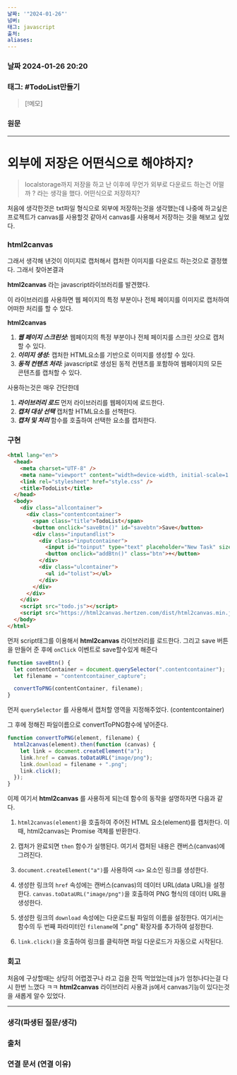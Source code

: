 ```yaml
---
날짜: '"2024-01-26"'
넘버: 
태그: javascript
출처: 
aliases:
---
```

### 날짜  2024-01-26 20:20

### 태그: #TodoList만들기 

>[!메모]
>

### 원문
---

# 외부에 저장은 어떤식으로 해야하지?


> localstorage까지 저장을 하고 난 이후에 무언가 외부로 다운로드 하는건 어떨까 ? 라는 생각을 했다. 어떤식으로 저장하지?

처음에 생각한것은 txt파일 형식으로 외부에 저장하는것을 생각했는데 나중에 하고싶은 프로젝트가 canvas를 사용할것 같아서 canvas를 사용해서 저장하는 것을 해보고 싶었다.


### html2canvas

그래서 생각해 낸것이 이미지로 캡처해서 캡처한 이미지를 다운로드 하는것으로 결정했다. 그래서 찾아본결과

**html2canvas** 라는 javascript라이브러리를 발견했다.

이 라이브러리를 사용하면 웹 페이지의 특정 부분이나 전체 페이지를 이미지로 캡처하여 어떠한 처리를 할 수 있다.

**html2canvas** 

1. ***웹 페이지 스크린샷:*** 웹페이지의 특정 부분이나 전체 페이지를 스크린 샷으로 캡처할 수 있다.
2. ***이미지 생성:*** 캡처한 HTML요소를 기반으로 이미지를 생성할 수 있다.
3. ***동적 컨텐츠 처리:*** javascript로 생성된 동적 컨텐츠를 포함하여 웹페이지의 모든 콘텐츠를 캡처할 수 있다.

사용하는것은 매우 간단한데

1. ***라이브러리 로드*** 먼저 라이브러리를 웹페이지에 로드한다.
2. ***캡처 대상 선택*** 캡처할 HTML요소를 선책한다. 
3. ***캡처 및 처리*** 함수를 호출하여 선택한 요소를 캡처한다. 


### 구현

```html
<html lang="en">
  <head>
    <meta charset="UTF-8" />
    <meta name="viewport" content="width=device-width, initial-scale=1.0" />
    <link rel="stylesheet" href="style.css" />
    <title>TodoList</title>
  </head>
  <body>
    <div class="allcontainer">
      <div class="contentcontainer">
        <span class="title">TodoList</span>
        <button onclick="saveBtn()" id="savebtn">Save</button>
        <div class="inputandlist">
          <div class="inputcontainer">
            <input id="toinput" type="text" placeholder="New Task" size="40" />
            <button onclick="addBtn()" class="btn">+</button>
          </div>
          <div class="ulcontainer">
            <ul id="tolist"></ul>
          </div>
        </div>
      </div>
    </div>
    <script src="todo.js"></script>
    <script src="https://html2canvas.hertzen.com/dist/html2canvas.min.js"></script>
  </body>
</html>
```

먼저 script태그를 이용해서 **html2canvas** 라이브러리를 로드한다.
그리고 save 버튼을 만들어 준 후에 `onClick` 이벤트로 save할수있게 해준다

```js
function saveBtn() {
  let contentContainer = document.querySelector(".contentcontainer");
  let filename = "contentcontainer_capture";

  convertToPNG(contentContainer, filename);
}
```

먼저 `querySelector` 를 사용해서 캡처할 영역을 지정해주었다. (contentcontainer)

그 후에 정해진 파일이름으로 convertToPNG함수에 넣어준다.

```js
function convertToPNG(element, filename) {
  html2canvas(element).then(function (canvas) {
    let link = document.createElement("a");
    link.href = canvas.toDataURL("image/png");
    link.download = filename + ".png";
    link.click();
  });
}
```

이제 여기서 **html2canvas** 를 사용하게 되는데 
함수의 동작을 설명하자면 다음과 같다.

1. `html2canvas(element)`을 호출하여 주어진 HTML 요소(element)를 캡처한다. 이 때, html2canvas는 Promise 객체를 반환한다.
    
2. 캡처가 완료되면 `then` 함수가 실행된다. 여기서 캡처된 내용은 캔버스(canvas)에 그려진다.
    
3. `document.createElement("a")`를 사용하여 `<a>` 요소인 링크를 생성한다.
    
4. 생성한 링크의 `href` 속성에는 캔버스(canvas)의 데이터 URL(data URL)을 설정한다. `canvas.toDataURL("image/png")`을 호출하여 PNG 형식의 데이터 URL을 생성한다.
    
5. 생성한 링크의 `download` 속성에는 다운로드될 파일의 이름을 설정한다. 여기서는 함수의 두 번째 파라미터인 `filename`에 ".png" 확장자를 추가하여 설정한다.
    
6. `link.click()`을 호출하여 링크를 클릭하면 파일 다운로드가 자동으로 시작된다.

### 회고

처음에 구상할때는 상당히 어렵겠구나 라고 겁을 잔뜩 먹었었는데 js가 엄청나다는걸 다시 한번 느꼈다 ㅋㅋ **html2canvas** 라이브러리 사용과 js에서 canvas기능이 있다는것을 새롭게 알수 있었다.

---
### 생각(파생된 질문/생각)

### 출처

### 연결 문서 (연결 이유)